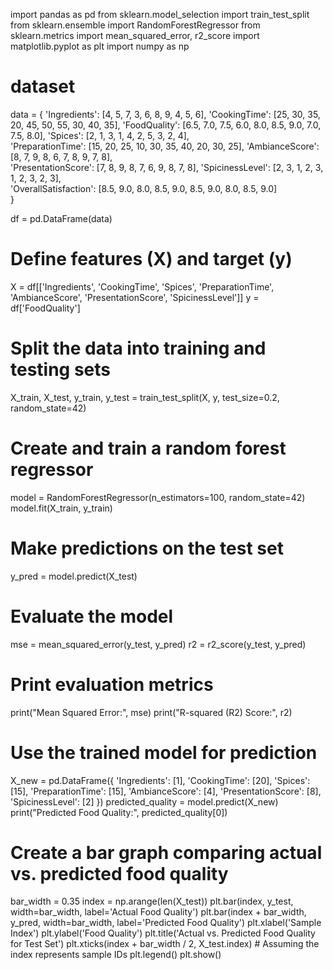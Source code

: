 import pandas as pd
from sklearn.model_selection import train_test_split
from sklearn.ensemble import RandomForestRegressor
from sklearn.metrics import mean_squared_error, r2_score
import matplotlib.pyplot as plt
import numpy as np

# dataset
data = {
    'Ingredients': [4, 5, 7, 3, 6, 8, 9, 4, 5, 6],
    'CookingTime': [25, 30, 35, 20, 45, 50, 55, 30, 40, 35],
    'FoodQuality': [6.5, 7.0, 7.5, 6.0, 8.0, 8.5, 9.0, 7.0, 7.5, 8.0],
    'Spices': [2, 1, 3, 1, 4, 2, 5, 3, 2, 4],  
    'PreparationTime': [15, 20, 25, 10, 30, 35, 40, 20, 30, 25], 
    'AmbianceScore': [8, 7, 9, 8, 6, 7, 8, 9, 7, 8],  
    'PresentationScore': [7, 8, 9, 8, 7, 6, 9, 8, 7, 8], 
    'SpicinessLevel': [2, 3, 1, 2, 3, 1, 2, 3, 2, 3],  
    'OverallSatisfaction': [8.5, 9.0, 8.0, 8.5, 9.0, 8.5, 9.0, 8.0, 8.5, 9.0]  
}

df = pd.DataFrame(data)

# Define features (X) and target (y)
X = df[['Ingredients', 'CookingTime', 'Spices', 'PreparationTime', 'AmbianceScore', 'PresentationScore', 'SpicinessLevel']]
y = df['FoodQuality']

# Split the data into training and testing sets
X_train, X_test, y_train, y_test = train_test_split(X, y, test_size=0.2, random_state=42)

# Create and train a random forest regressor
model = RandomForestRegressor(n_estimators=100, random_state=42)
model.fit(X_train, y_train)

# Make predictions on the test set
y_pred = model.predict(X_test)

# Evaluate the model
mse = mean_squared_error(y_test, y_pred)
r2 = r2_score(y_test, y_pred)

# Print evaluation metrics
print("Mean Squared Error:", mse)
print("R-squared (R2) Score:", r2)

# Use the trained model for prediction
X_new = pd.DataFrame({
    'Ingredients': [1],
    'CookingTime': [20],
    'Spices': [15],
    'PreparationTime': [15],
    'AmbianceScore': [4],
    'PresentationScore': [8],
    'SpicinessLevel': [2]
})
predicted_quality = model.predict(X_new)
print("Predicted Food Quality:", predicted_quality[0])

# Create a bar graph comparing actual vs. predicted food quality
bar_width = 0.35
index = np.arange(len(X_test))
plt.bar(index, y_test, width=bar_width, label='Actual Food Quality')
plt.bar(index + bar_width, y_pred, width=bar_width, label='Predicted Food Quality')
plt.xlabel('Sample Index')
plt.ylabel('Food Quality')
plt.title('Actual vs. Predicted Food Quality for Test Set')
plt.xticks(index + bar_width / 2, X_test.index)  # Assuming the index represents sample IDs
plt.legend()
plt.show()
